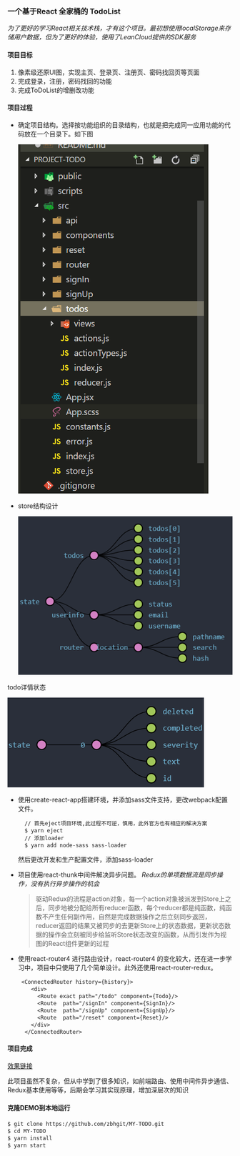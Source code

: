 ### 一个基于React 全家桶的 TodoList


*为了更好的学习React相关技术栈，才有这个项目。最初想使用localStorage来存储用户数据，但为了更好的体验，使用了LeanCloud提供的SDK服务*


#### 项目目标

1. 像素级还原UI图，实现主页、登录页、注册页、密码找回页等页面
2. 完成登录，注册，密码找回的功能
3. 完成ToDoList的增删改功能

#### 项目过程

* 确定项目结构。选择按功能组织的目录结构，也就是把完成同一应用功能的代码放在一个目录下。如下图
  
  ![目录结构](./redemeImg/catalog.png) 

* store结构设计
  
  ![store设计](./redemeImg/store.png) 

 todo详情状态
  
  ![todo详情状态](./redemeImg/todo.png) 

* 使用create-react-app搭建环境，并添加sass文件支持，更改webpack配置文件。
  ```
    // 首先eject项目环境,此过程不可逆，慎用，此外官方也有相应的解决方案
    $ yarn eject
    // 添加loader
    $ yarn add node-sass sass-loader
  ```
  然后更改开发和生产配置文件，添加sass-loader

* 项目使用react-thunk中间件解决异步问题。
  *Redux的单项数据流是同步操作，没有执行异步操作的机会*
  > 驱动Redux的流程是action对象，每一个action对象被派发到Store上之后，同步地被分配给所有reducer函数，每个reducer都是纯函数，纯函数不产生任何副作用，自然是完成数据操作之后立刻同步返回，reducer返回的结果又被同步的去更新Store上的状态数据，更新状态数据的操作会立刻被同步给监听Store状态改变的函数，从而引发作为视图的React组件更新的过程

* 使用react-router4 进行路由设计，react-router4 的变化较大，还在进一步学习中，项目中只使用了几个简单设计。此外还使用react-router-redux。

    ```
     <ConnectedRouter history={history}>
        <div>
          <Route exact path="/todo" component={Todo}/>
          <Route  path="/signIn" component={SignIn}/>
          <Route  path="/signUp" component={SignUp}/>
          <Route  path="/reset" component={Reset}/>
        </div>
      </ConnectedRouter>   
    ```


#### 项目完成    
  
  [效果链接](https://zbhgit.github.io/MY-TODO/build)

此项目虽然不复杂，但从中学到了很多知识，如前端路由、使用中间件异步通信、Redux基本使用等等，后期会学习其实现原理，增加深层次的知识

#### 克隆DEMO到本地运行

```
$ git clone https://github.com/zbhgit/MY-TODO.git
$ cd MY-TODO
$ yarn install
$ yarn start
```
